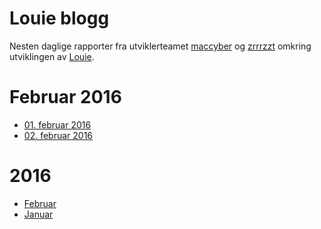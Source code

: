 # Louie blogg

Nesten daglige rapporter fra utviklerteamet [maccyber](https://github.com/maccyber) og [zrrrzzt](https://github.com/zrrrzzt) omkring utviklingen av [Louie](https://github.com/telemark/louie).

# Februar 2016
- [01. februar 2016](2016/02/2016-02-01.md)
- [02. februar 2016](2016/02/2016-02-02.md)

# 2016
- [Februar](2016/02/2016-02.md)
- [Januar](2016/01/2016-01.md)